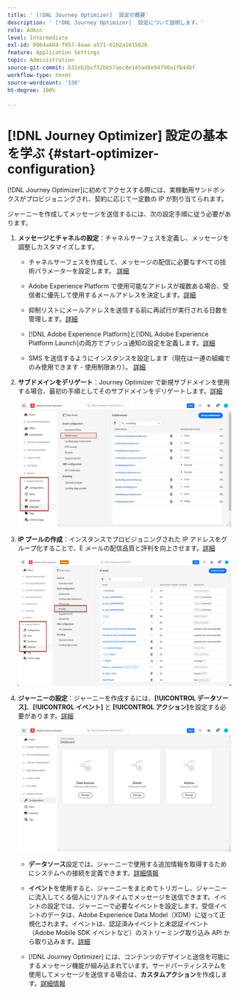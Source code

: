 ```yaml
---
title: ' [!DNL Journey Optimizer]  設定の概要'
description: ' [!DNL Journey Optimizer]  設定について説明します。'
role: Admin
level: Intermediate
exl-id: 0964a484-f957-4aae-a571-61b2a1615026
feature: Application Settings
topic: Administration
source-git-commit: b31eb2bcf52bb57aec8e145ad8e94790a1fb44bf
workflow-type: tm+mt
source-wordcount: '330'
ht-degree: 100%

---
```



# [!DNL Journey Optimizer] 設定の基本を学ぶ {#start-optimizer-configuration}

[!DNL Journey Optimizer]に初めてアクセスする際には、実稼動用サンドボックスがプロビジョニングされ、契約に応じて一定数の IP が割り当てられます。

ジャーニーを作成してメッセージを送信するには、次の設定手順に従う必要があります。

1. **メッセージとチャネルの設定**：チャネルサーフェスを定義し、メッセージを調整しカスタマイズします。

   * チャネルサーフェスを作成して、メッセージの配信に必要なすべての技術パラメーターを設定します。 [詳細](channel-surfaces.md)

   * Adobe Experience Platform で使用可能なアドレスが複数ある場合、受信者に優先して使用するメールアドレスを決定します。[詳細](primary-email-addresses.md)

   * 抑制リストにメールアドレスを送信する前に再試行が実行される日数を管理します。[詳細](manage-suppression-list.md)

   * [!DNL Adobe Experience Platform]と[!DNL Adobe Experience Platform Launch]の両方でプッシュ通知の設定を定義します。[詳細](../configuration/push-gs.md)

   <!--* Understand the push notification flow. [Learn more](../configuration/push-gs.md)-->

   * SMS を送信するようにインスタンスを設定します（現在は一連の組織でのみ使用できます - 使用制限あり）。 [詳細](sms-configuration.md)


1. **サブドメインをデリゲート**：Journey Optimizer で新規サブドメインを使用する場合、最初の手順としてそのサブドメインをデリゲートします。[詳細](about-subdomain-delegation.md)

   ![](assets/subdomain.png)

1. **IP プールの作成**：インスタンスでプロビジョニングされた IP アドレスをグループ化することで、E メールの配信品質と評判を向上させます。[詳細](ip-pools.md)

   ![](assets/ip-pool.png)

1. **ジャーニーの設定**：ジャーニーを作成するには、**[!UICONTROL データソース]**、**[!UICONTROL イベント]** と **[!UICONTROL アクション]**&#x200B;を設定する必要があります。[詳細](about-data-sources-events-actions.md)

   ![](assets/admin-menu.png)

   * **データソース**&#x200B;設定では、ジャーニーで使用する追加情報を取得するためにシステムへの接続を定義できます。[詳細情報](../datasource/about-data-sources.md)

   * **イベント**&#x200B;を使用すると、ジャーニーをまとめてトリガーし、ジャーニーに流入してくる個人にリアルタイムでメッセージを送信できます。イベントの設定では、ジャーニーで必要なイベントを設定します。受信イベントのデータは、Adobe Experience Data Model（XDM）に従って正規化されます。イベントは、認証済みイベントと未認証イベント（Adobe Mobile SDK イベントなど）のストリーミング取り込み API から取り込みます。[詳細](../event/about-events.md)

   * [!DNL Journey Optimizer] には、コンテンツのデザインと送信を可能にするメッセージ機能が組み込まれています。サードパーティシステムを使用してメッセージを送信する場合は、**カスタムアクション**&#x200B;を作成します。[詳細情報](../action/action.md)